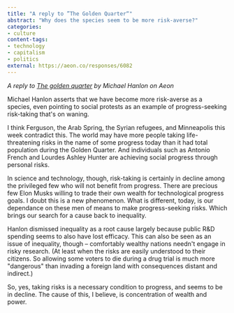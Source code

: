 ```yaml
---
title: "A reply to ”The Golden Quarter“"
abstract: "Why does the species seem to be more risk-averse?"
categories:
- culture
content-tags:
- technology
- capitalism
- politics
external: https://aeon.co/responses/6082
---
```


_A reply to [The golden quarter](https://aeon.co/essays/has-progress-in-science-and-technology-come-to-a-halt) by Michael Hanlon on Aeon_

Michael Hanlon asserts that we have become more risk-averse as a species, even pointing to social protests as an example of progress-seeking risk-taking that's on waning.

I think Ferguson, the Arab Spring, the Syrian refugees, and Minneapolis this week contradict this. The world may have more people taking life-threatening risks in the name of some progress today than it had total population during the Golden Quarter. And individuals such as Antonio French and Lourdes Ashley Hunter are achieving social progress through personal risks.

In science and technology, though, risk-taking is certainly in decline among the privileged few who will not benefit from progress. There are precious few Elon Musks willing to trade their own wealth for technological progress goals. I doubt this is a new phenomenon. What is different, today, is our dependance on these men of means to make progress-seeking risks. Which brings our search for a cause back to inequality.

Hanlon dismissed inequality as a root cause largely because public R&D spending seems to also have lost efficacy. This can also be seen as an issue of inequality, though – comfortably wealthy nations needn't engage in risky research. (At least when the risks are easily understood to their citizens. So allowing some voters to die during a drug trial is much more "dangerous" than invading a foreign land with consequences distant and indirect.)

So, yes, taking risks is a necessary condition to progress, and seems to be in decline. The cause of this, I believe, is concentration of wealth and power.
